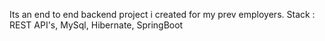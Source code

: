 Its an end to end backend project i created for my prev employers. 
Stack : REST API's, MySql, Hibernate, SpringBoot
